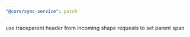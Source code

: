 ```yaml
---
"@core/sync-service": patch
---
```


use traceparent header from incoming shape requests to set parent span
